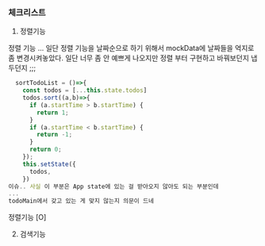 ### 체크리스트 


1. 정렬기능 

정렬 기능 ... 일단 정렬 기능을 날짜순으로 하기 위해서 mockData에 날짜들을 억지로 좀 변경시켜놓았다. 
일단 너무 좀 안 예쁘게 나오지만 정렬 부터 구현하고 바꿔보던지 
냅두던지 ;;;

```js
  sortTodoList = ()=>{
    const todos = [...this.state.todos]
    todos.sort((a,b)=>{
      if (a.startTime > b.startTime) {
        return 1;
      }
      if (a.startTime < b.startTime) {
        return -1;
      }
      return 0;
    });
    this.setState({
      todos,
    })
이슈.. 사실 이 부분은 App state에 있는 걸 받아오지 않아도 되는 부분인데 
... 
todoMain에서 갖고 있는 게 맞지 않는지 의문이 드네 


```

정렬기능 [O]


2. 검색기능 

